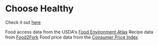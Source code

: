 # Choose Healthy

Check it out [here](http://choose-healthy.herokuapp.com)

Food access data from the USDA's [Food Environment Atlas](http://www.ers.usda.gov/data-products/food-environment-atlas.aspx)
Recipe data from [Food2Fork](http://food2fork.com)
Food price data from the [Consumer Price Index](http://www.bls.gov/cpi/)


